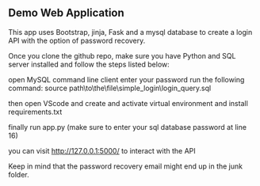 ## Demo Web Application

This app uses Bootstrap, jinja, Fask and a mysql database
to create a login API with the option of password recovery.

Once you clone the github repo, make sure you have Python and SQL server installed
and follow the steps listed below:

open MySQL command line client
enter your password
run the following command:
    source path\to\the\file\simple_login\login_query.sql

then open VScode and create and activate virtual environment
and install requirements.txt

finally run app.py
(make sure to enter your sql database password at line 16)

you can visit http://127.0.0.1:5000/ to interact with the API

Keep in mind that the password recovery email might end up in the junk folder.